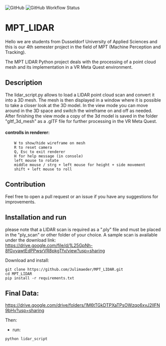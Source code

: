 ![GitHub](https://img.shields.io/github/license/till-teb/expenses-management-tool)
![GitHub Workflow Status](https://img.shields.io/github/actions/workflow/status/till-teb/expenses-management-tool/main.yml)

# MPT_LIDAR

Hello we are students from Dusseldorf University of Applied Sciences and this is our 4th semester project in the field of MPT (Machine Perception and Tracking).

The MPT LIDAR Python project deals with the processing of a point cloud mesh and its implementation in a VR Meta Quest environment.

## Description
The lidar_script.py allows to load a LIDAR point cloud scan and convert it into a 3D mesh. 
The mesh is then displayed in a window where it is possible to take a closer look at the 3D model. 
In the view mode you can move around in the 3D space and switch the wireframe on and off as needed. 
After finishing the view mode a copy of the 3d model is saved in the folder "gltf_3d_mesh" as a .glTF file for further processing in the VR Meta Quest.

#### controlls in renderer:
```
    W to show/hide wireframe on mesh
    R to reset camera
    Q, Esc to exit renderer
    H for help message (in console)
    left mouse to rotate
    middle mouse / strg + left mouse for height + side movement
    shift + left mouse to roll
```

## Contribution
Feel free to open a pull request or an issue if you have any suggestions for improvements.

## Installation and run
please note that a LIDAR scan is required as a ".ply" file and must be placed in the "ply_scan" or other folder of your choice.
A sample scan is available under the download link:  
https://drive.google.com/file/d/1L25GpNh-8fGvyawtEdPPwsrVR8pkgTfv/view?usp=sharing 

Download and install:   
```
git clone https://github.com/Julimaeder/MPT_LIDAR.git  
cd MPT_LIDAR  
pip install -r requirements.txt    
```

## Final Data:
https://drive.google.com/drive/folders/1M6tTGkDTPXaTPsOWzqo6xvJ2llFN9bHv?usp=sharing

Then:   
- run:   
```
python lidar_script
```
